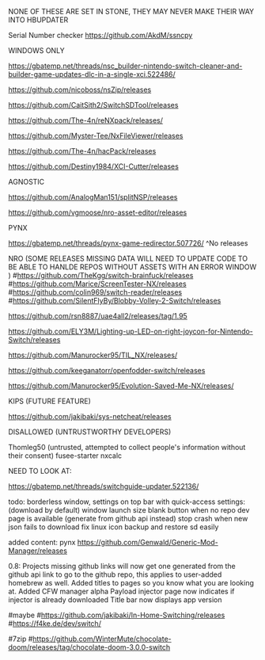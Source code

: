 NONE OF THESE ARE SET IN STONE, THEY MAY NEVER MAKE THEIR WAY INTO HBUPDATER

Serial Number checker
https://github.com/AkdM/ssncpy


WINDOWS ONLY

https://gbatemp.net/threads/nsc_builder-nintendo-switch-cleaner-and-builder-game-updates-dlc-in-a-single-xci.522486/ 

https://github.com/nicoboss/nsZip/releases

https://github.com/CaitSith2/SwitchSDTool/releases

https://github.com/The-4n/reNXpack/releases/

https://github.com/Myster-Tee/NxFileViewer/releases

https://github.com/The-4n/hacPack/releases

https://github.com/Destiny1984/XCI-Cutter/releases

AGNOSTIC

https://github.com/AnalogMan151/splitNSP/releases

https://github.com/vgmoose/nro-asset-editor/releases


PYNX

https://gbatemp.net/threads/pynx-game-redirector.507726/
^No releases



NRO (SOME RELEASES MISSING DATA WILL NEED TO UPDATE CODE TO BE ABLE TO HANLDE REPOS WITHOUT ASSETS WITH AN ERROR WINDOW )
#https://github.com/TheKgg/switch-brainfuck/releases
#https://github.com/Marice/ScreenTester-NX/releases
#https://github.com/colin969/switch-reader/releases
#https://github.com/SilentFlyBy/Blobby-Volley-2-Switch/releases


https://github.com/rsn8887/uae4all2/releases/tag/1.95

https://github.com/ELY3M/Lighting-up-LED-on-right-joycon-for-Nintendo-Switch/releases

https://github.com/Manurocker95/TIL_NX/releases/

https://github.com/keeganatorr/openfodder-switch/releases

https://github.com/Manurocker95/Evolution-Saved-Me-NX/releases/

KIPS (FUTURE FEATURE)

https://github.com/jakibaki/sys-netcheat/releases

DISALLOWED (UNTRUSTWORTHY DEVELOPERS)

Thomleg50 (untrusted, attempted to collect people's information without their consent)
    fusee-starter
    nxcalc

NEED TO LOOK AT:

https://gbatemp.net/threads/switchguide-updater.522136/


todo:
borderless window, settings on top bar with quick-access
settings:
(download by default)
window launch size
blank button when no repo dev page is available (generate from github api instead)
stop crash when new json fails to download
fix linux icon
backup and restore sd easily


added content:
pynx
https://github.com/Genwald/Generic-Mod-Manager/releases

0.8:
    Projects missing github links will now get one generated from the github api link to go to the github repo, this applies to user-added homebrew as well. 
    Added titles to pages so you know what you are looking at.
    Added CFW manager alpha
    Payload injector page now indicates if injector is already downloaded
    Title bar now displays app version




#maybe
#https://github.com/jakibaki/In-Home-Switching/releases
#https://f4ke.de/dev/switch/

#7zip
#https://github.com/WinterMute/chocolate-doom/releases/tag/chocolate-doom-3.0.0-switch

